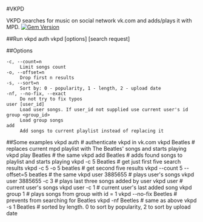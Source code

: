 #VKPD

VKPD searches for music on social network vk.com and adds/plays it with MPD.
[![Gem Version](https://badge.fury.io/rb/vkpd.png)](http://badge.fury.io/rb/vkpd)

##Run
    vkpd auth
    vkpd [options] [search request]

##Options

    -c, --count=n
         Limit songs count
    -o, --offset=n
         Drop first n results
    -s, --sort=n
         Sort by: 0 - popularity, 1 - length, 2 - upload date
    -nf, --no-fix, --exact
         Do not try to fix typos
    user [user_id]
         Load user songs. If user_id not supplied use current user's id
    group <group_id>
         Load group songs
    add
         Add songs to current playlist instead of replacing it

##Some examples
    vkpd auth # authenticate vkpd in vk.com
    vkpd Beatles # replaces current mpd playlist with The Beatles' songs and starts playing
    vkpd play Beatles # the same
    vkpd add Beatles # adds found songs to playlist and starts playing
    vkpd -c 5 Beatles # get just first five search results
    vkpd -c 5 -o 5 beatles # get second five results
    vkpd --count 5 --offset=5 beatles # the same
    vkpd user 3885655 # plays user's songs
    vkpd user 3885655 -c 3 # plays last three songs added by user
    vkpd user # current user's songs
    vkpd user -c 1 # current user's last added song
    vkpd group 1 # plays songs from group with id = 1
    vkpd --no-fix Beetles # prevents from searching for Beatles
    vkpd -nf Beetles # same as above
    vkpd -s 1 Beatles # sorted by length. 0 to sort by popularity, 2 to sort by upload date
